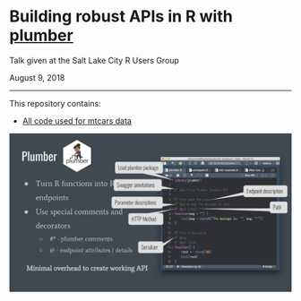 # Building robust APIs in R with [plumber](https://www.rplumber.io)

Talk given at the Salt Lake City R Users Group

August 9, 2018

---

This repository contains:

- [All code used for mtcars data](R)



![](images/presentation-screenshot.png)
